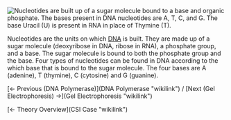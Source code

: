 ![Nucleotides are built up of a sugar molecule bound to a base and
organic phosphate. The bases present in DNA nucleotides are A, T, C, and
G. The base Uracil (U) is present in RNA in place of Thymine
(T).](NucleotidesNew.jpeg "Nucleotides are built up of a sugar molecule bound to a base and organic phosphate. The bases present in DNA nucleotides are A, T, C, and G. The base Uracil (U) is present in RNA in place of Thymine (T).")

Nucleotides are the units on which [DNA](DNA "wikilink") is built. They
are made up of a sugar molecule (deoxyribose in DNA, ribose in RNA), a
phosphate group, and a base. The sugar molecule is bound to both the
phosphate group and the base. Four types of nucleotides can be found in
DNA according to the which base that is bound to the sugar molecule. The
four bases are A (adenine), T (thymine), C (cytosine) and G (guanine).

[← Previous (DNA Polymerase)](DNA Polymerase "wikilink") / [Next (Gel
Electrophoresis) →](Gel Electrophoresis "wikilink")

[← Theory Overview](CSI Case "wikilink")

